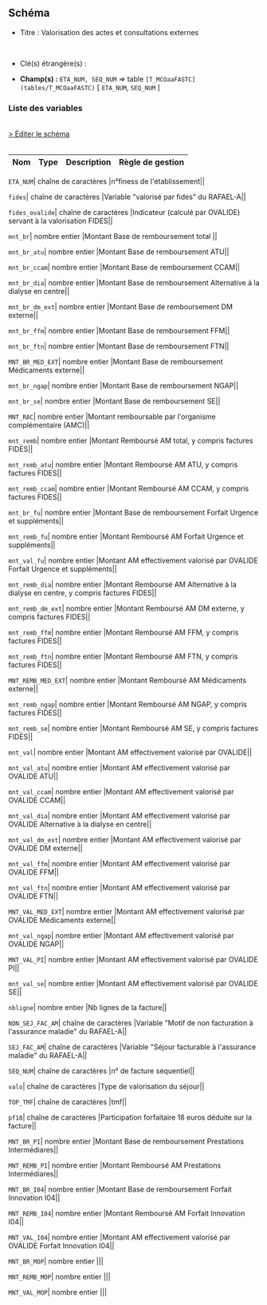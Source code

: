 ## Schéma


- Titre : Valorisation des actes et consultations externes
<br />



- Clé(s) étrangère(s) : <br />

- **Champ(s) :** `ETA_NUM, SEQ_NUM`
  => table `[T_MCOaaFASTC](tables/T_MCOaaFASTC)` [ `ETA_NUM`, `SEQ_NUM` ]<br />

 
### Liste des variables
<br />
<div>
    <a href="https://gitlab.com/healthdatahub/applications-du-hdh/schema-snds/-/tree/master/schemas/T_MCOaaVALOACE/T_MCOaaVALOACE.json"
       target="_blank" rel="noopener noreferrer">> Éditer le schéma</a>
</div>
<br />

Nom | Type | Description | Règle de gestion
-|-|-|-



`ETA_NUM`| chaîne de caractères |n°finess de l'établissement||

`fides`| chaîne de caractères |Variable "valorisé par fides" du RAFAEL-A||

`fides_ovalide`| chaîne de caractères |Indicateur (calculé par OVALIDE) servant à la valorisation FIDES||

`mnt_br`| nombre entier |Montant Base de remboursement total ||

`mnt_br_atu`| nombre entier |Montant Base de remboursement ATU||

`mnt_br_ccam`| nombre entier |Montant Base de remboursement CCAM||

`mnt_br_dia`| nombre entier |Montant Base de remboursement Alternative à la dialyse en centre||

`mnt_br_dm_ext`| nombre entier |Montant Base de remboursement DM externe||

`mnt_br_ffm`| nombre entier |Montant Base de remboursement FFM||

`mnt_br_ftn`| nombre entier |Montant Base de remboursement FTN||

`MNT_BR_MED_EXT`| nombre entier |Montant Base de remboursement Médicaments externe||

`mnt_br_ngap`| nombre entier |Montant Base de remboursement NGAP||

`mnt_br_se`| nombre entier |Montant Base de remboursement SE||

`MNT_RAC`| nombre entier |Montant remboursable par l'organisme complémentaire (AMC)||

`mnt_remb`| nombre entier |Montant Remboursé AM  total, y compris factures FIDES||

`mnt_remb_atu`| nombre entier |Montant Remboursé AM ATU, y compris factures FIDES||

`mnt_remb_ccam`| nombre entier |Montant Remboursé AM CCAM, y compris factures FIDES||

`mnt_br_fu`| nombre entier |Montant Base de remboursement Forfait Urgence et suppléments||

`mnt_remb_fu`| nombre entier |Montant Remboursé AM Forfait Urgence et suppléments||

`mnt_val_fu`| nombre entier |Montant AM effectivement valorisé par OVALIDE Forfait Urgence et suppléments||

`mnt_remb_dia`| nombre entier |Montant Remboursé AM Alternative à la dialyse en centre, y compris factures FIDES||

`mnt_remb_dm_ext`| nombre entier |Montant Remboursé AM DM externe, y compris factures FIDES||

`mnt_remb_ffm`| nombre entier |Montant Remboursé AM FFM, y compris factures FIDES||

`mnt_remb_ftn`| nombre entier |Montant Remboursé AM FTN, y compris factures FIDES||

`MNT_REMB_MED_EXT`| nombre entier |Montant Remboursé AM  Médicaments externe||

`mnt_remb_ngap`| nombre entier |Montant Remboursé AM NGAP, y compris factures FIDES||

`mnt_remb_se`| nombre entier |Montant Remboursé AM SE, y compris factures FIDES||

`mnt_val`| nombre entier |Montant AM effectivement valorisé par OVALIDE||

`mnt_val_atu`| nombre entier |Montant AM effectivement valorisé par OVALIDE ATU||

`mnt_val_ccam`| nombre entier |Montant AM effectivement valorisé par OVALIDE CCAM||

`mnt_val_dia`| nombre entier |Montant AM effectivement valorisé par OVALIDE Alternative à la dialyse en centre||

`mnt_val_dm_ext`| nombre entier |Montant AM effectivement valorisé par OVALIDE DM externe||

`mnt_val_ffm`| nombre entier |Montant AM effectivement valorisé par OVALIDE FFM||

`mnt_val_ftn`| nombre entier |Montant AM effectivement valorisé par OVALIDE FTN||

`MNT_VAL_MED_EXT`| nombre entier |Montant AM effectivement valorisé par OVALIDE Médicaments externe||

`mnt_val_ngap`| nombre entier |Montant AM effectivement valorisé par OVALIDE NGAP||

`MNT_VAL_PI`| nombre entier |Montant AM effectivement valorisé par OVALIDE PI||

`mnt_val_se`| nombre entier |Montant AM effectivement valorisé par OVALIDE SE||

`nbligne`| nombre entier |Nb lignes de la facture||

`NON_SEJ_FAC_AM`| chaîne de caractères |Variable "Motif de non facturation à l'assurance maladie" du RAFAEL-A||

`SEJ_FAC_AM`| chaîne de caractères |Variable "Séjour facturable à l'assurance maladie" du RAFAEL-A||

`SEQ_NUM`| chaîne de caractères |n°  de facture séquentiel||

`valo`| chaîne de caractères |Type de valorisation du séjour||

`TOP_TMF`| chaîne de caractères |tmf||

`pf18`| chaîne de caractères |Participation forfaitaire 18 euros déduite sur la facture||

`MNT_BR_PI`| nombre entier |Montant Base de remboursement Prestations Intermédiares||

`MNT_REMB_PI`| nombre entier |Montant Remboursé AM Prestations Intermédiares||

`MNT_BR_I04`| nombre entier |Montant Base de remboursement Forfait Innovation I04||

`MNT_REMB_I04`| nombre entier |Montant Remboursé AM Forfait Innovation I04||

`MNT_VAL_I04`| nombre entier |Montant AM effectivement valorisé par OVALIDE Forfait Innovation I04||

`MNT_BR_MOP`| nombre entier |||

`MNT_REMB_MOP`| nombre entier |||

`MNT_VAL_MOP`| nombre entier |||
